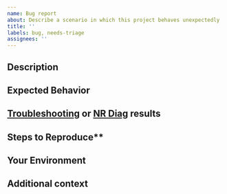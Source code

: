 ```yaml
---
name: Bug report
about: Describe a scenario in which this project behaves unexpectedly
title: ''
labels: bug, needs-triage
assignees: ''
---
```


[NOTE]: # ( ^^ Provide a general summary of the issue in the title above. ^^ )

## Description
[NOTE]: # ( Describe the problem you're encountering. )
[TIP]:  # ( Do NOT share sensitive information, whether personal, proprietary, or otherwise! )

## Expected Behavior
[NOTE]: # ( Tell us what you expected to happen. )

## [Troubleshooting](https://discuss.newrelic.com/t/troubleshooting-frameworks/108787) or [NR Diag](https://docs.newrelic.com/docs/using-new-relic/cross-product-functions/troubleshooting/new-relic-diagnostics) results
[NOTE]: # ( Provide any other relevant log data. )
[TIP]:  # ( Scrub logs and diagnostic information for sensitive information )

## Steps to Reproduce**
[NOTE]: # ( Please be as specific as possible. )
[TIP]:  # ( Link a sample application that demonstrates the issue. )

## Your Environment
[TIP]:  # ( Include as many relevant details about your environment as possible including the running version of New Relic software and any relevant configurations. )

## Additional context
[TIP]:  # ( Add any other context about the problem here. For example, relevant community posts or support tickets. )
